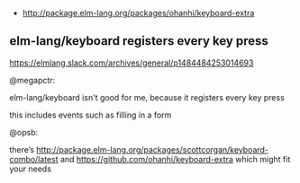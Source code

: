 - http://package.elm-lang.org/packages/ohanhi/keyboard-extra

## elm-lang/keyboard registers every key press

https://elmlang.slack.com/archives/general/p1484484253014693

@megapctr:

elm-lang/keyboard isn't good for me, because it registers every key press

this includes events such as filling in a form

@opsb:

there’s http://package.elm-lang.org/packages/scottcorgan/keyboard-combo/latest  and https://github.com/ohanhi/keyboard-extra  which might fit your needs
